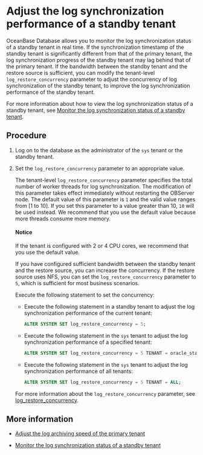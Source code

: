 # Adjust the log synchronization performance of a standby tenant

OceanBase Database allows you to monitor the log synchronization status of a standby tenant in real time. If the synchronization timestamp of the standby tenant is significantly different from that of the primary tenant, the log synchronization progress of the standby tenant may lag behind that of the primary tenant. If the bandwidth between the standby tenant and the restore source is sufficient, you can modify the tenant-level `log_restore_concurrency` parameter to adjust the concurrency of log synchronization of the standby tenant, to improve the log synchronization performance of the standby tenant.

For more information about how to view the log synchronization status of a standby tenant, see [Monitor the log synchronization status of a standby tenant](../300.physical-standby-database-disaster-recovery/400.monitor-the-log-synchronization-of-the-standby-tenant.md).

## Procedure

1. Log on to the database as the administrator of the `sys` tenant or the standby tenant.

2. Set the `log_restore_concurrency` parameter to an appropriate value.

   The tenant-level `log_restore_concurrency` parameter specifies the total number of worker threads for log synchronization. The modification of this parameter takes effect immediately without restarting the OBServer node. The default value of this parameter is `1` and the valid value ranges from [1 to 10]. If you set this parameter to a value greater than 10, `10` will be used instead. We recommend that you use the default value because more threads consume more memory.

   <main id="notice" type='notice'>
   <h4>Notice</h4>
   <p>If the tenant is configured with 2 or 4 CPU cores, we recommend that you use the default value. </p>
   </main>

   If you have configured sufficient bandwidth between the standby tenant and the restore source, you can increase the concurrency. If the restore source uses NFS, you can set the `log_restore_concurrency` parameter to `5`, which is sufficient for most business scenarios.

   Execute the following statement to set the concurrency:

   * Execute the following statement in a standby tenant to adjust the log synchronization performance of the current tenant:

      ```sql
      ALTER SYSTEM SET log_restore_concurrency = 5;
      ```

   * Execute the following statement in the `sys` tenant to adjust the log synchronization performance of a specified tenant:

      ```sql
      ALTER SYSTEM SET log_restore_concurrency = 5 TENANT = oracle_standby;
      ```

   * Execute the following statement in the `sys` tenant to adjust the log synchronization performance of all tenants:

      ```sql
      ALTER SYSTEM SET log_restore_concurrency = 5 TENANT = ALL;
      ```

   For more information about the `log_restore_concurrency` parameter, see [log_restore_concurrency](../../../700.reference/500.system-reference/100.system-configuration-items/300.cluster-level-configuration-items/24900.log_restore_concurrency.md).

## More information

* [Adjust the log archiving speed of the primary tenant](../300.physical-standby-database-disaster-recovery/600.adjust-the-log-archiving-speed-of-the-primary-tenant.md)

* [Monitor the log synchronization status of a standby tenant](../300.physical-standby-database-disaster-recovery/400.monitor-the-log-synchronization-of-the-standby-tenant.md)
